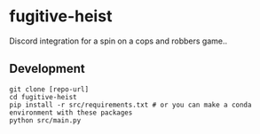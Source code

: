 # fugitive-heist
Discord integration for a spin on a cops and robbers game..
## Development
```
git clone [repo-url]
cd fugitive-heist
pip install -r src/requirements.txt # or you can make a conda environment with these packages
python src/main.py
```